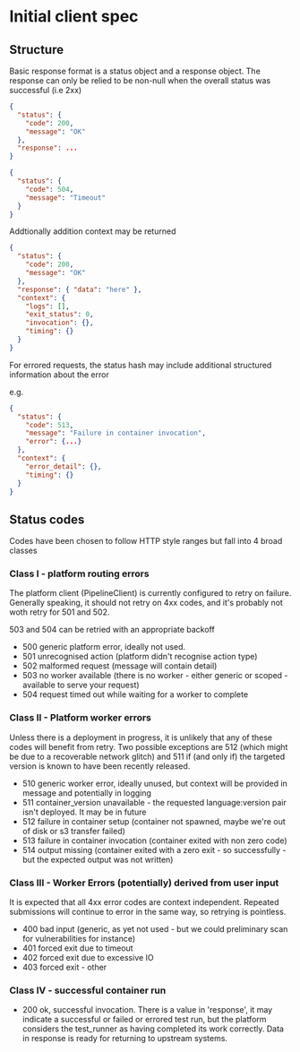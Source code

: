 # Initial client spec

## Structure

Basic response format is a status object and a response object. The response can only be relied to be non-null when the overall status was successful (i.e 2xx)

```json
{
  "status": {
    "code": 200,
    "message": "OK"    
  },
  "response": ...
}
```

```json
{
  "status": {
    "code": 504,
    "message": "Timeout"    
  }
}
```

Addtionally addition context may be returned

```json
{
  "status": {
    "code": 200,
    "message": "OK"    
  },
  "response": { "data": "here" },
  "context": {
    "logs": [],
    "exit_status": 0,
    "invocation": {},
    "timing": {}
  }
}
```

For errored requests, the status hash may include additional structured information about the error

e.g. 

```json
{
  "status": {
    "code": 513,
    "message": "Failure in container invocation",
    "error": {...}    
  },
  "context": {
    "error_detail": {},
    "timing": {}
  }
}
```

## Status codes 

Codes have been chosen to follow HTTP style ranges but fall into 4 broad classes

### Class I - platform routing errors

The platform client (PipelineClient) is currently configured to retry on failure. Generally speaking, it should not retry on 4xx codes, and it's probably not woth retry for 501 and 502.

503 and 504 can be retried with an appropriate backoff

 - 500 generic platform error, ideally not used. 
 - 501 unrecognised action (platform didn't recognise action type)
 - 502 malformed request (message will contain detail)
 - 503 no worker available (there is no worker - either generic or scoped - available to serve your request)
 - 504 request timed out while waiting for a worker to complete

### Class II - Platform worker errors

Unless there is a deployment in progress, it is unlikely that any of these codes will benefit from retry. Two possible exceptions are 512 (which might be due to a recoverable network glitch) and 511 if (and only if) the targeted version is known to have been recently released.

 - 510 generic worker error, ideally unused, but context will be provided in message and potentially in logging
 - 511 container_version unavailable - the requested language:version pair isn't deployed. It may be in future
 - 512 failure in container setup (container not spawned, maybe we're out of disk or s3 transfer failed)
 - 513 failure in container invocation (container exited with non zero code)
 - 514 output missing (container exited with a zero exit - so successfully - but the expected output was not written)


### Class III - Worker Errors (potentially) derived from user input

It is expected that all 4xx error codes are context independent. Repeated submissions will continue to error in the same way, so retrying is pointless.

 - 400 bad input (generic, as yet not used - but we could preliminary scan for vulnerabilities for instance)
 - 401 forced exit due to timeout
 - 402 forced exit due to excessive IO
 - 403 forced exit - other

### Class IV - successful container run

 - 200 ok, successful invocation. There is a value in 'response', it may indicate a successful or failed or errored test run, but the platform considers the test_runner as having completed its work correctly. Data in response is ready for returning to upstream systems.

